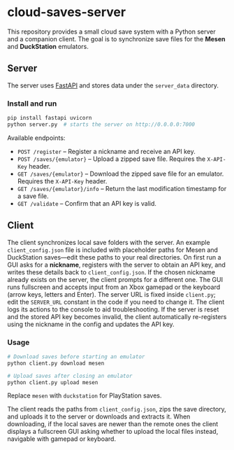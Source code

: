 # cloud-saves-server

This repository provides a small cloud save system with a Python server and a companion client.  The goal is to synchronize save files for the **Mesen** and **DuckStation** emulators.

## Server

The server uses [FastAPI](https://fastapi.tiangolo.com/) and stores data under the `server_data` directory.

### Install and run

```bash
pip install fastapi uvicorn
python server.py  # starts the server on http://0.0.0.0:7000
```

Available endpoints:

- `POST /register` – Register a nickname and receive an API key.
- `POST /saves/{emulator}` – Upload a zipped save file. Requires the `X-API-Key` header.
- `GET /saves/{emulator}` – Download the zipped save file for an emulator. Requires the `X-API-Key` header.
- `GET /saves/{emulator}/info` – Return the last modification timestamp for a save file.
- `GET /validate` – Confirm that an API key is valid.

## Client

The client synchronizes local save folders with the server. An example
`client_config.json` file is included with placeholder paths for Mesen and
DuckStation saves—edit these paths to your real directories. On first run a
GUI asks for a **nickname**, registers with the server to obtain an API key,
and writes these details back to `client_config.json`. If the chosen nickname
already exists on the server, the client prompts for a different one. The GUI
runs fullscreen and accepts input from an Xbox gamepad or the keyboard (arrow
keys, letters and Enter). The server URL is fixed inside `client.py`; edit the
`SERVER_URL` constant in the code if you need to change it. The client logs its
actions to the console to aid troubleshooting.
If the server is reset and the stored API key becomes invalid, the client
automatically re-registers using the nickname in the config and updates the
API key.

### Usage

```bash
# Download saves before starting an emulator
python client.py download mesen

# Upload saves after closing an emulator
python client.py upload mesen
```

Replace `mesen` with `duckstation` for PlayStation saves.

The client reads the paths from `client_config.json`, zips the save directory,
and uploads it to the server or downloads and extracts it. When downloading,
if the local saves are newer than the remote ones the client displays a
fullscreen GUI asking whether to upload the local files instead, navigable
with gamepad or keyboard.
